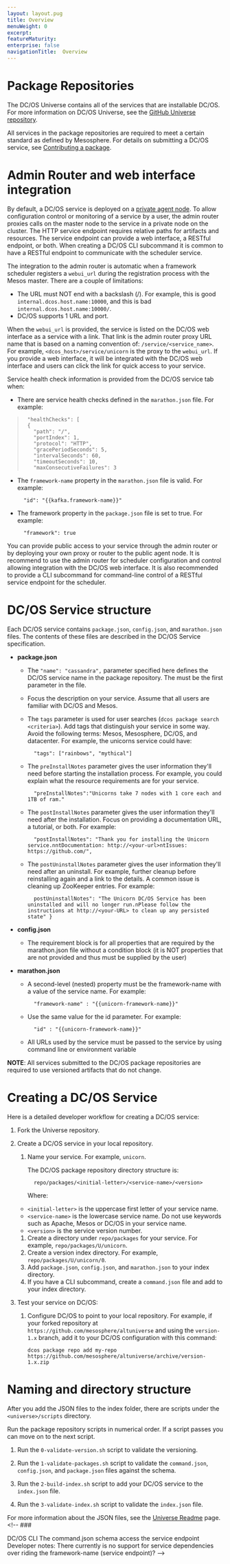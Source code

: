 ```yaml
---
layout: layout.pug
title: Overview
menuWeight: 0
excerpt:
featureMaturity:
enterprise: false
navigationTitle:  Overview
---
```








# <a name="universe"></a>Package Repositories

The DC/OS Universe contains all of the services that are installable DC/OS. For more information on DC/OS Universe, see the [GitHub Universe repository][1].

All services in the package repositories are required to meet a certain standard as defined by Mesosphere. For details on submitting a DC/OS service, see [Contributing a package][2].

# <a name="adminrouter"></a>Admin Router and web interface integration

By default, a DC/OS service is deployed on a [private agent node][3]. To allow configuration control or monitoring of a service by a user, the admin router proxies calls on the master node to the service in a private node on the cluster. The HTTP service endpoint requires relative paths for artifacts and resources. The service endpoint can provide a web interface, a RESTful endpoint, or both. When creating a DC/OS CLI subcommand it is common to have a RESTful endpoint to communicate with the scheduler service.

The integration to the admin router is automatic when a framework scheduler registers a `webui_url` during the registration process with the Mesos master. There are a couple of limitations:

*   The URL must NOT end with a backslash (/). For example, this is good `internal.dcos.host.name:10000`, and this is bad `internal.dcos.host.name:10000/`.
*   DC/OS supports 1 URL and port.

When the `webui_url` is provided, the service is listed on the DC/OS web interface as a service with a link. That link is the admin router proxy URL name that is based on a naming convention of: `/service/<service_name>`. For example, `<dcos_host>/service/unicorn` is the proxy to the `webui_url`. If you provide a web interface, it will be integrated with the DC/OS web interface and users can click the link for quick access to your service.

Service health check information is provided from the DC/OS service tab when:

*   There are service health checks defined in the `marathon.json` file. For example:

>      "healthChecks": [
>      {
>        "path": "/",
>        "portIndex": 1,
>        "protocol": "HTTP",
>        "gracePeriodSeconds": 5,
>        "intervalSeconds": 60,
>        "timeoutSeconds": 10,
>        "maxConsecutiveFailures": 3
>      
>     

*   The `framework-name` property in the `marathon.json` file is valid. For example:
    
          "id": "{{kafka.framework-name}}"
        

*   The framework property in the `package.json` file is set to true. For example:
    
          "framework": true
        

You can provide public access to your service through the admin router or by deploying your own proxy or router to the public agent node. It is recommend to use the admin router for scheduler configuration and control allowing integration with the DC/OS web interface. It is also recommended to provide a CLI subcommand for command-line control of a RESTful service endpoint for the scheduler.

# DC/OS Service structure

Each DC/OS service contains `package.json`, `config.json`, and `marathon.json` files. The contents of these files are described in the DC/OS Service specification.

<!-- This information should be replaced with link to service spec. JSH 11/23/15 -->

*   **package.json**
    
    *   The `"name": "cassandra",` parameter specified here defines the DC/OS service name in the package repository. The must be the first parameter in the file. 
    *   Focus the description on your service. Assume that all users are familiar with DC/OS and Mesos.
    *   The `tags` parameter is used for user searches (`dcos package search <criteria>`). Add tags that distinguish your service in some way. Avoid the following terms: Mesos, Mesosphere, DC/OS, and datacenter. For example, the unicorns service could have:
        
              "tags": ["rainbows", "mythical"]
            
    
    *   The `preInstallNotes` parameter gives the user information they'll need before starting the installation process. For example, you could explain what the resource requirements are for your service.
        
              "preInstallNotes":"Unicorns take 7 nodes with 1 core each and 1TB of ram."
            
    
    *   The `postInstallNotes` parameter gives the user information they'll need after the installation. Focus on providing a documentation URL, a tutorial, or both. For example:
        
              "postInstallNotes": "Thank you for installing the Unicorn service.nntDocumentation: http://<your-url>ntIssues: https://github.com/",
            
    
    *   The `postUninstallNotes` parameter gives the user information they'll need after an uninstall. For example, further cleanup before reinstalling again and a link to the details. A common issue is cleaning up ZooKeeper entries. For example:
        
              postUninstallNotes": "The Unicorn DC/OS Service has been uninstalled and will no longer run.nPlease follow the instructions at http://<your-URL> to clean up any persisted state" }
            

*   **config.json**
    
    *   The requirement block is for all properties that are required by the marathon.json file without a condition block (it is NOT properties that are not provided and thus must be supplied by the user)

*   **marathon.json**
    
    *   A second-level (nested) property must be the framework-name with a value of the service name. For example:
        
              "framework-name" : "{{unicorn-framework-name}}"
            
    
    *   Use the same value for the id parameter. For example:
        
              "id" : "{{unicorn-framework-name}}"
            
    
    *   All URLs used by the service must be passed to the service by using command line or environment variable

**NOTE**: All services submitted to the DC/OS package repositories are required to use versioned artifacts that do not change.

# Creating a DC/OS Service

Here is a detailed developer workflow for creating a DC/OS service:

1.  Fork the Universe repository.

2.  Create a DC/OS service in your local repository.
    
    1.  Name your service. For example, `unicorn`.
        
        The DC/OS package repository directory structure is:
        
              repo/packages/<initial-letter>/<service-name>/<version>
            
        
        Where:
    
    *   `<initial-letter>` is the uppercase first letter of your service name. 
    *   `<service-name>` is the lowercase service name. Do not use keywords such as Apache, Mesos or DC/OS in your service name.
    *   `<version>` is the service version number. 
    1.  Create a directory under `repo/packages` for your service. For example, `repo/packages/U/unicorn`.
    2.  Create a version index directory. For example, `repo/packages/U/unicorn/0`.
    3.  Add `package.json`, `config.json`, and `marathon.json` to your index directory.
    4.  If you have a CLI subcommand, create a `command.json` file and add to your index directory.

3.  Test your service on DC/OS:
    
    1.  Configure DC/OS to point to your local repository. For example, if your forked repository at `https://github.com/mesosphere/altuniverse` and using the `version-1.x` branch, add it to your DC/OS configuration with this command:
        
            dcos package repo add my-repo https://github.com/mesosphere/altuniverse/archive/version-1.x.zip
            

# Naming and directory structure

After you add the JSON files to the index folder, there are scripts under the `<universe>/scripts` directory.

Run the package repository scripts in numerical order. If a script passes you can move on to the next script.

1.  Run the `0-validate-version.sh` script to validate the versioning.

2.  Run the `1-validate-packages.sh` script to validate the `command.json`, `config.json`, and `package.json` files against the schema.

3.  Run the `2-build-index.sh` script to add your DC/OS service to the `index.json` file.

4.  Run the `3-validate-index.sh` script to validate the `index.json` file.

For more information about the JSON files, see the [Universe Readme][1] page. <!-- ### 

<a name="dcoscli"></a>DC/OS CLI The command.json schema access the service endpoint Developer notes: There currently is no support for service dependencies over riding the framework-name (service endpoint)? -->

 [1]: https://github.com/mesosphere/universe
 [2]: https://github.com/mesosphere/universe#contributing-a-package
 [3]: /docs/1.7/overview/security/#scrollNav-2